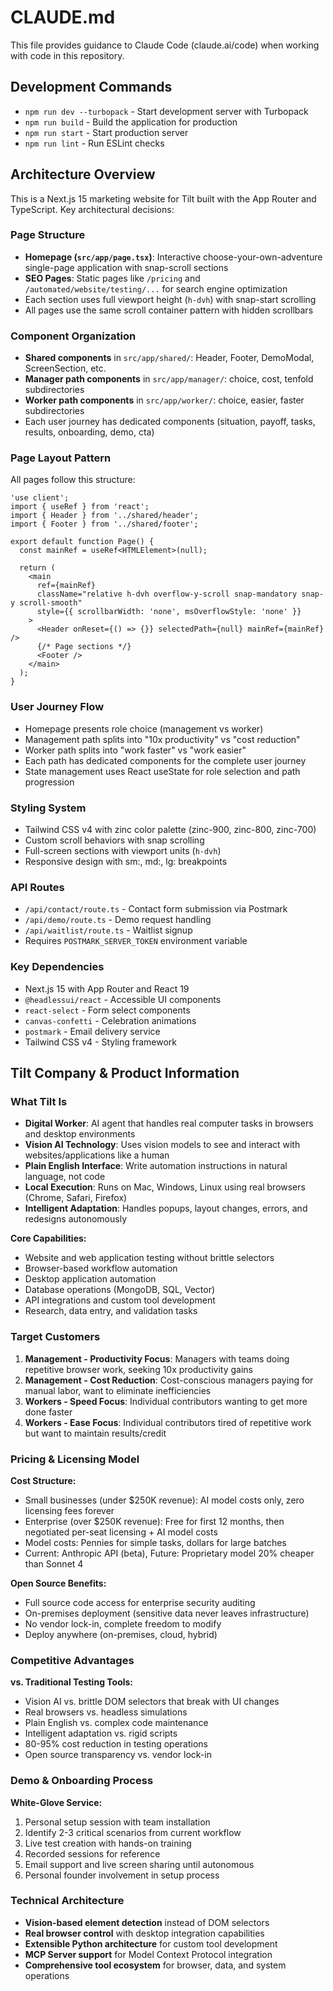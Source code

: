# CLAUDE.md

This file provides guidance to Claude Code (claude.ai/code) when working with code in this repository.

## Development Commands

- `npm run dev --turbopack` - Start development server with Turbopack
- `npm run build` - Build the application for production
- `npm run start` - Start production server
- `npm run lint` - Run ESLint checks

## Architecture Overview

This is a Next.js 15 marketing website for Tilt built with the App Router and TypeScript. Key architectural decisions:

### Page Structure
- **Homepage (`src/app/page.tsx`)**: Interactive choose-your-own-adventure single-page application with snap-scroll sections
- **SEO Pages**: Static pages like `/pricing` and `/automated/website/testing/...` for search engine optimization
- Each section uses full viewport height (`h-dvh`) with snap-start scrolling
- All pages use the same scroll container pattern with hidden scrollbars

### Component Organization
- **Shared components** in `src/app/shared/`: Header, Footer, DemoModal, ScreenSection, etc.
- **Manager path components** in `src/app/manager/`: choice, cost, tenfold subdirectories
- **Worker path components** in `src/app/worker/`: choice, easier, faster subdirectories
- Each user journey has dedicated components (situation, payoff, tasks, results, onboarding, demo, cta)

### Page Layout Pattern
All pages follow this structure:
```tsx
'use client';
import { useRef } from 'react';
import { Header } from '../shared/header';
import { Footer } from '../shared/footer';

export default function Page() {
  const mainRef = useRef<HTMLElement>(null);
  
  return (
    <main 
      ref={mainRef}
      className="relative h-dvh overflow-y-scroll snap-mandatory snap-y scroll-smooth"
      style={{ scrollbarWidth: 'none', msOverflowStyle: 'none' }}
    >
      <Header onReset={() => {}} selectedPath={null} mainRef={mainRef} />
      {/* Page sections */}
      <Footer />
    </main>
  );
}
```

### User Journey Flow
- Homepage presents role choice (management vs worker)
- Management path splits into "10x productivity" vs "cost reduction"
- Worker path splits into "work faster" vs "work easier"  
- Each path has dedicated components for the complete user journey
- State management uses React useState for role selection and path progression

### Styling System
- Tailwind CSS v4 with zinc color palette (zinc-900, zinc-800, zinc-700)
- Custom scroll behaviors with snap scrolling
- Full-screen sections with viewport units (`h-dvh`)
- Responsive design with sm:, md:, lg: breakpoints

### API Routes
- `/api/contact/route.ts` - Contact form submission via Postmark
- `/api/demo/route.ts` - Demo request handling
- `/api/waitlist/route.ts` - Waitlist signup
- Requires `POSTMARK_SERVER_TOKEN` environment variable

### Key Dependencies
- Next.js 15 with App Router and React 19
- `@headlessui/react` - Accessible UI components
- `react-select` - Form select components  
- `canvas-confetti` - Celebration animations
- `postmark` - Email delivery service
- Tailwind CSS v4 - Styling framework

## Tilt Company & Product Information

### What Tilt Is
- **Digital Worker**: AI agent that handles real computer tasks in browsers and desktop environments
- **Vision AI Technology**: Uses vision models to see and interact with websites/applications like a human
- **Plain English Interface**: Write automation instructions in natural language, not code
- **Local Execution**: Runs on Mac, Windows, Linux using real browsers (Chrome, Safari, Firefox)
- **Intelligent Adaptation**: Handles popups, layout changes, errors, and redesigns autonomously

**Core Capabilities:**
- Website and web application testing without brittle selectors
- Browser-based workflow automation 
- Desktop application automation
- Database operations (MongoDB, SQL, Vector)
- API integrations and custom tool development
- Research, data entry, and validation tasks

### Target Customers
1. **Management - Productivity Focus**: Managers with teams doing repetitive browser work, seeking 10x productivity gains
2. **Management - Cost Reduction**: Cost-conscious managers paying for manual labor, want to eliminate inefficiencies  
3. **Workers - Speed Focus**: Individual contributors wanting to get more done faster
4. **Workers - Ease Focus**: Individual contributors tired of repetitive work but want to maintain results/credit

### Pricing & Licensing Model
**Cost Structure:**
- Small businesses (under $250K revenue): AI model costs only, zero licensing fees forever
- Enterprise (over $250K revenue): Free for first 12 months, then negotiated per-seat licensing + AI model costs
- Model costs: Pennies for simple tasks, dollars for large batches
- Current: Anthropic API (beta), Future: Proprietary model 20% cheaper than Sonnet 4

**Open Source Benefits:**
- Full source code access for enterprise security auditing
- On-premises deployment (sensitive data never leaves infrastructure)
- No vendor lock-in, complete freedom to modify
- Deploy anywhere (on-premises, cloud, hybrid)

### Competitive Advantages
**vs. Traditional Testing Tools:**
- Vision AI vs. brittle DOM selectors that break with UI changes
- Real browsers vs. headless simulations
- Plain English vs. complex code maintenance
- Intelligent adaptation vs. rigid scripts
- 80-95% cost reduction in testing operations
- Open source transparency vs. vendor lock-in

### Demo & Onboarding Process
**White-Glove Service:**
1. Personal setup session with team installation
2. Identify 2-3 critical scenarios from current workflow
3. Live test creation with hands-on training
4. Recorded sessions for reference
5. Email support and live screen sharing until autonomous
6. Personal founder involvement in setup process

### Technical Architecture
- **Vision-based element detection** instead of DOM selectors
- **Real browser control** with desktop integration capabilities
- **Extensible Python architecture** for custom tool development
- **MCP Server support** for Model Context Protocol integration
- **Comprehensive tool ecosystem** for browser, data, and system operations